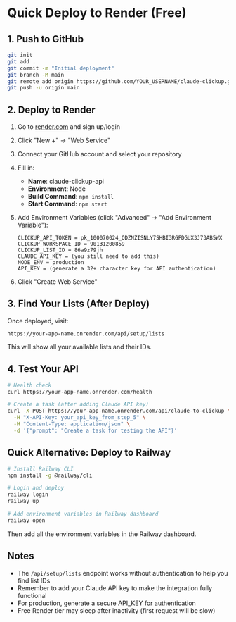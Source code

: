 # Quick Deploy to Render (Free)

## 1. Push to GitHub

```bash
git init
git add .
git commit -m "Initial deployment"
git branch -M main
git remote add origin https://github.com/YOUR_USERNAME/claude-clickup.git
git push -u origin main
```

## 2. Deploy to Render

1. Go to [render.com](https://render.com) and sign up/login
2. Click "New +" → "Web Service"
3. Connect your GitHub account and select your repository
4. Fill in:
   - **Name**: claude-clickup-api
   - **Environment**: Node
   - **Build Command**: `npm install`
   - **Start Command**: `npm start`

5. Add Environment Variables (click "Advanced" → "Add Environment Variable"):
   ```
   CLICKUP_API_TOKEN = pk_100070024_QDZNZISNLY7SHBI3RGFDGUX3J73AB5WX
   CLICKUP_WORKSPACE_ID = 90131200859
   CLICKUP_LIST_ID = 86a9z79jh
   CLAUDE_API_KEY = (you still need to add this)
   NODE_ENV = production
   API_KEY = (generate a 32+ character key for API authentication)
   ```

6. Click "Create Web Service"

## 3. Find Your Lists (After Deploy)

Once deployed, visit:
```
https://your-app-name.onrender.com/api/setup/lists
```

This will show all your available lists and their IDs.

## 4. Test Your API

```bash
# Health check
curl https://your-app-name.onrender.com/health

# Create a task (after adding Claude API key)
curl -X POST https://your-app-name.onrender.com/api/claude-to-clickup \
  -H "X-API-Key: your_api_key_from_step_5" \
  -H "Content-Type: application/json" \
  -d '{"prompt": "Create a task for testing the API"}'
```

## Quick Alternative: Deploy to Railway

```bash
# Install Railway CLI
npm install -g @railway/cli

# Login and deploy
railway login
railway up

# Add environment variables in Railway dashboard
railway open
```

Then add all the environment variables in the Railway dashboard.

## Notes

- The `/api/setup/lists` endpoint works without authentication to help you find list IDs
- Remember to add your Claude API key to make the integration fully functional
- For production, generate a secure API_KEY for authentication
- Free Render tier may sleep after inactivity (first request will be slow)